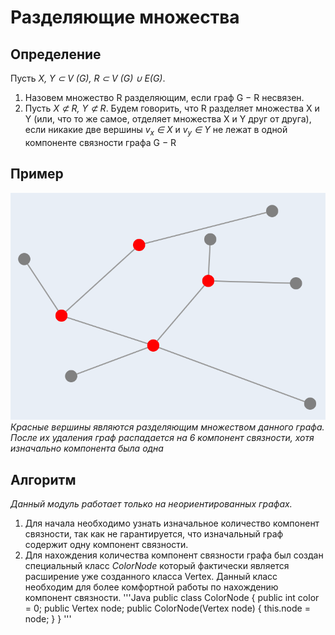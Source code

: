 # Разделяющие множества

## Определение
Пусть _X, Y ⊂ V (G), R ⊂ V (G) ∪ E(G)_.
1) Назовем множество R разделяющим, если граф G − R несвязен.
2) Пусть _X ⊄ R, Y ⊄ R_. Будем говорить, что R разделяет множества X и Y (или, что то же самое, отделяет множества X и Y друг от
друга), если никакие две вершины _v<sub>x</sub> ∈ X_ и _v<sub>y</sub> ∈ Y_ не лежат в одной
компоненте связности графа G − R

## Пример
![img1.png](pictures%2Fimg1.png) <br>
*Красные вершины являются разделяющим множеством данного графа. После их удаления граф распадается на 6 компонент связности, хотя изначально компонента была одна*

## Алгоритм
*Данный модуль работает только на неориентированных графах.* <br>
1. Для начала необходимо узнать изначальное количество компонент связности, так как не гарантируется, что изначальный граф содержит одну компонент связности.<br>
2. Для нахождения количества компонент связности графа был создан специальный класс *ColorNode* который фактически является расширение уже созданного класса Vertex. Данный класс необходим для более комфортной работы по нахождению компонент связности.
'''Java
  public class ColorNode
    {
        public int color = 0;
        public Vertex node;
        public ColorNode(Vertex node) {
            this.node = node;
        }
    }
'''
